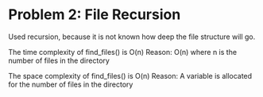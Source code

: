 # Problem 2: File Recursion

Used recursion, because it is not known how deep the file structure will go.

The time complexity of find_files() is O(n) Reason: O(n) where n is the number of files in the directory

The space complexity of find_files() is O(n) Reason: A variable is allocated for the number of files in the directory